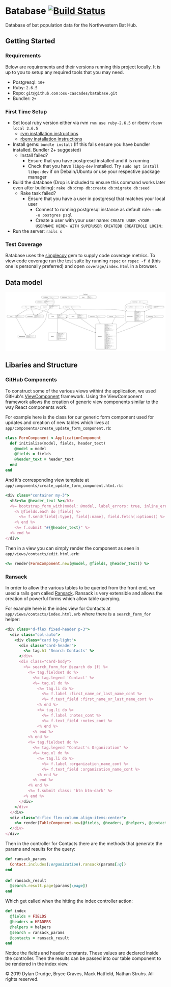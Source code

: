 # Batabase [![Build Status](https://travis-ci.org/osu-cascades/batabase.svg?branch=develop)](https://travis-ci.org/osu-cascades/batabase)

Database of bat population data for the Northwestern Bat Hub.

## Getting Started

### Requirements

Below are requirements and their versions running this project locally. It is up to you to setup any required tools that you may need.

- Postgresql: `10+`
- Ruby: `2.6.5`
- Repo: `git@github.com:osu-cascades/batabase.git`
- Bundler: `2+`

### First Time Setup

- Set local ruby version either via rvm `rvm use ruby-2.6.5` or rbenv `rbenv local 2.6.5`
  - [rvm installation instructions](https://rvm.io/rvm/install)
  - [rbenv installation instructions](https://github.com/rbenv/rbenv#installation)
- Install gems: `bundle install` (If this fails ensure you have bundler installed. Bundler 2+ suggested)
  - Install failed?
    - Ensure that you have postgresql installed and it is running
    - Check that you have `libpq-dev` installed. Try `sudo apt install libpq-dev` if on Debain/Ubuntu or use your respective package manager
- Build the database (Drop is included to ensure this command works later even after building): `rake db:drop db:create db:migrate db:seed`
  - Rake task failed?
    - Ensure that you have a user in postgresql that matches your local user
      - Connect to running postgresql instance as default role: `sudo -u postgres psql`
      - Create a user with your user name: `CREATE USER <YOUR USERNAME HERE> WITH SUPERUSER CREATEDB CREATEROLE LOGIN;`
- Run the server: `rails s`

### Test Coverage

Batabase uses the [simplecov](https://github.com/colszowka/simplecov) gem to supply code coverage metrics.
To view code coverage run the test suite by running `rspec` or `rspec -f d` (this one is personally preferred) and open `coverage/index.html` in a browser.

## Data model

![erd](erd.png?raw=true)

## Libaries and Structure

### GitHub Components

To construct some of the various views withint the application, we used GitHub's [ViewComponent](https://github.com/github/view_component) framework. Using the ViewComponent framework allows the creation of generic view components similar to the way React components work.

For example here is the class for our generic form component used for updates and creation of new tables which lives at `app/components/create_update_form_component.rb`:

```Ruby
class FormComponent < ApplicationComponent
  def initialize(model, fields, header_text)
    @model = model
    @fields = fields
    @header_text = header_text
  end
end
```

And it's corresponding view template at `app/components/create_update_form_component.html.rb`:

```Ruby
<div class="container my-3">
  <h3><%= @header_text %></h3>
  <%= bootstrap_form_with(model: @model, label_errors: true, inline_errors: true, local: true) do |f| %>
    <% @fields.each do |field| %>
      <%= f.send(field[:type], field[:name], field.fetch(:options)) %>
    <% end %>
    <%= f.submit "#{@header_text}" %>
  <% end %>
</div>
```

Then in a view you can simply render the component as seen in `app/views/contacts/edit.html.erb`:

```Ruby
<%= render(FormComponent.new(@model, @fields, @header_text)) %>
```

### Ransack

In order to allow the various tables to be queried from the front end, we used a rails gem called [Ransack](https://github.com/activerecord-hackery/ransack). Ransack is very extensible and allows the creation of powerful forms which allow table querying.

For example here is the index view for Contacts at `app/views/contacts/index.html.erb` where there is a `search_form_for` helper:

```Ruby
<div class="d-flex fixed-header p-3">
  <div class="col-auto">
    <div class="card bg-light">
      <div class="card-header">
        <%= tag.h1 'Search Contacts' %>
      </div>
      <div class="card-body">
        <%= search_form_for @search do |f| %>
          <%= tag.fieldset do %>
            <%= tag.legend 'Contact' %>
            <%= tag.ul do %>
              <%= tag.li do %>
                <%= f.label :first_name_or_last_name_cont %>
                <%= f.text_field :first_name_or_last_name_cont %>
              <% end %>
              <%= tag.li do %>
                <%= f.label :notes_cont %>
                <%= f.text_field :notes_cont %>
              <% end %>
            <% end %>
          <% end %>
          <%= tag.fieldset do %>
            <%= tag.legend "Contact's Organization" %>
            <%= tag.ul do %>
              <%= tag.li do %>
                <%= f.label :organization_name_cont %>
                <%= f.text_field :organization_name_cont %>
              <% end %>
            <% end %>
          <% end %>
          <%= f.submit class: 'btn btn-dark' %>
        <% end %>
      </div>
    </div>
  </div>
  <div class="d-flex flex-column align-items-center">
    <%= render(TableComponent.new(@fields, @headers, @helpers, @contacts, @search)) %>
  </div>
</div>
```

Then in the controller for Contacts there are the methods that generate the params and results for the query:

```Ruby
def ransack_params
  Contact.includes(:organization).ransack(params[:q])
end

def ransack_result
  @search.result.page(params[:page])
end
```

Which get called when the hitting the index controller action:

```Ruby
def index
  @fields = FIELDS
  @headers = HEADERS
  @helpers = helpers
  @search = ransack_params
  @contacts = ransack_result
end
```

Notice the fields and header constants. These values are declared inside the controller.
Then the results can be passed into our table component to be rendered in the index view.

&copy; 2019 Dylan Drudge, Bryce Graves, Mack Hatfield, Nathan Struhs. All rights reserved.
